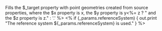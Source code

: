Fills the $_target property with point geometries created from source properties, where the $x property is x, the $y property is y<%= z ? " and the $z property is z." : '.' %>
<%
if (_params.referenceSystem) {
  out.print "The reference system ${_params.referenceSystem} is used."
}
%>